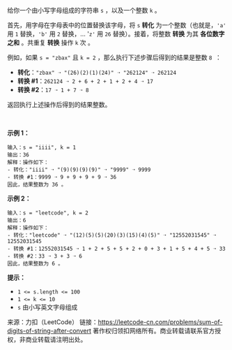 给你一个由小写字母组成的字符串 ```s``` ，以及一个整数 ```k``` 。

首先，用字母在字母表中的位置替换该字母，将 ```s``` **转化** 为一个整数（也就是，```'a'``` 用 ```1``` 替换，```'b'``` 用 ```2``` 替换，... '```z'``` 用 ```26``` 替换）。接着，将整数 **转换** 为其 **各位数字之和** 。共重复 **转换** 操作 ```k``` 次 。

例如，如果 ```s = "zbax"``` 且 ```k = 2``` ，那么执行下述步骤后得到的结果是整数 ```8 ```：

* **转化**：```"zbax" ➝ "(26)(2)(1)(24)" ➝ "262124" ➝ 262124```
* **转换 #1**：```262124 ➝ 2 + 6 + 2 + 1 + 2 + 4 ➝ 17```
* **转换 #2**：```17 ➝ 1 + 7 ➝ 8```

返回执行上述操作后得到的结果整数。

 

**示例 1：**
```
输入：s = "iiii", k = 1
输出：36
解释：操作如下：
- 转化："iiii" ➝ "(9)(9)(9)(9)" ➝ "9999" ➝ 9999
- 转换 #1：9999 ➝ 9 + 9 + 9 + 9 ➝ 36
因此，结果整数为 36 。
```
**示例 2：**
```
输入：s = "leetcode", k = 2
输出：6
解释：操作如下：
- 转化："leetcode" ➝ "(12)(5)(5)(20)(3)(15)(4)(5)" ➝ "12552031545" ➝ 12552031545
- 转换 #1：12552031545 ➝ 1 + 2 + 5 + 5 + 2 + 0 + 3 + 1 + 5 + 4 + 5 ➝ 33
- 转换 #2：33 ➝ 3 + 3 ➝ 6
因此，结果整数为 6 。
```

**提示：**

* ```1 <= s.length <= 100```
* ```1 <= k <= 10```
* ```s``` 由小写英文字母组成

来源：力扣（LeetCode）
链接：https://leetcode-cn.com/problems/sum-of-digits-of-string-after-convert
著作权归领扣网络所有。商业转载请联系官方授权，非商业转载请注明出处。